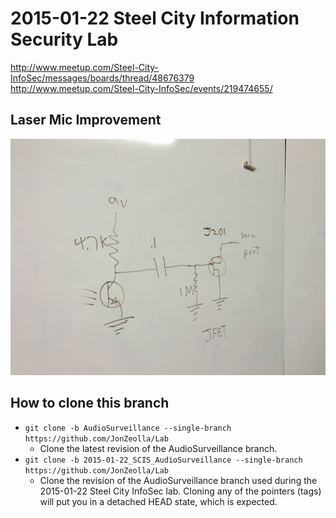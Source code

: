 # 2015-01-22 Steel City Information Security Lab  

http://www.meetup.com/Steel-City-InfoSec/messages/boards/thread/48676379  
http://www.meetup.com/Steel-City-InfoSec/events/219474655/  

## Laser Mic Improvement
![Laser Mic Improvement](https://raw.githubusercontent.com/JonZeolla/Lab/AudioSurveillance/2015-01-22_LaserMicImprovement.JPG)  

## How to clone this branch
* `git clone -b AudioSurveillance --single-branch https://github.com/JonZeolla/Lab`  
  * Clone the latest revision of the AudioSurveillance branch.  
* `git clone -b 2015-01-22_SCIS_AudioSurveillance --single-branch https://github.com/JonZeolla/Lab`  
  * Clone the revision of the AudioSurveillance branch used during the 2015-01-22 Steel City InfoSec lab.  Cloning any of the pointers (tags) will put you in a detached HEAD state, which is expected.  
